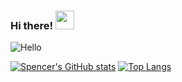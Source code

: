 ### Hi there! <img src="https://user-images.githubusercontent.com/74210902/205475724-c57e074f-f70f-457a-8076-dad6d8f54287.gif" width="30" height="30"/>

![Hello](https://media.giphy.com/media/icUEIrjnUuFCWDxFpU/giphy.gif)

[![Spencer's GitHub stats](https://github-readme-stats.vercel.app/api?username=speekins)](https://github.com/anuraghazra/github-readme-stats)
[![Top Langs](https://github-readme-stats.vercel.app/api/top-langs/?username=speekins)](https://github.com/anuraghazra/github-readme-stats)

<!--
**Speekins/Speekins** is a ✨ _special_ ✨ repository because its `README.md` (this file) appears on your GitHub profile.

Here are some ideas to get you started:

- 🔭 I’m currently working on ...
- 🌱 I’m currently learning ...
- 👯 I’m looking to collaborate on ...
- 🤔 I’m looking for help with ...
- 💬 Ask me about ...
- 📫 How to reach me: ...
- 😄 Pronouns: ...
- ⚡ Fun fact: ...
-->
